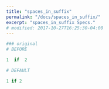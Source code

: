 ```yaml
---
title: "spaces_in_suffix"
permalink: "/docs/spaces_in_suffix/"
excerpt: "spaces_in_suffix Specs."
# modified: 2017-10-27T16:25:30-04:00
---
```

```ruby
### original
# BEFORE

1  if  2

```
```ruby
# DEFAULT

1 if 2

```
